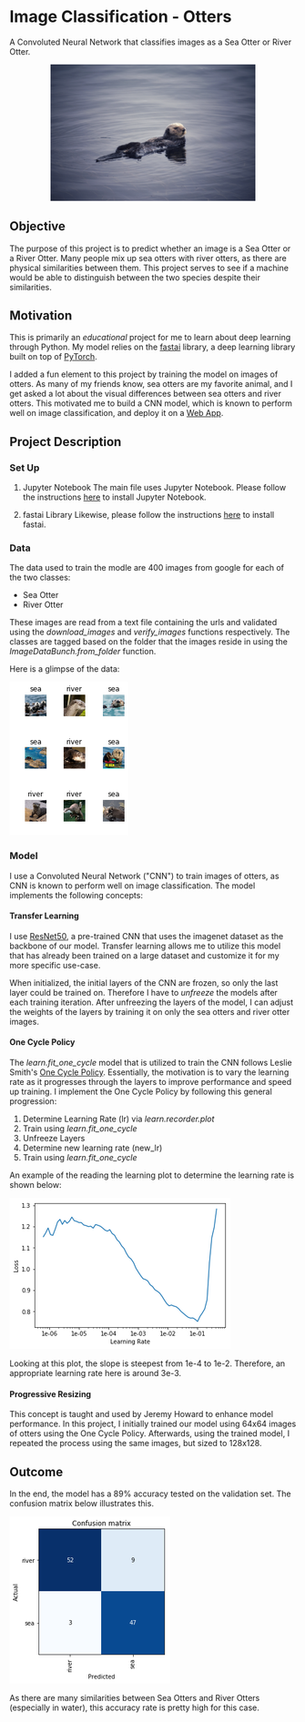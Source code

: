 # Image Classification - Otters

A Convoluted Neural Network that classifies images as a Sea Otter or River Otter. 

<p align = 'center'>
    <img src="figs/seaOtter.jpg" width = '360'>
</p>


## Objective

The purpose of this project is to predict whether an image is a Sea Otter or a River Otter. Many people mix up sea otters with river otters, as there are physical similarities between them. This project serves to see if a machine would be able to distinguish between the two species despite their similarities.


## Motivation

This is primarily an *educational* project for me to learn about deep learning through Python. My model relies on the [fastai](https://github.com/fastai/fastai) library, a deep learning library built on top of [PyTorch](https://github.com/pytorch/pytorch). 

I added a fun element to this project by training the model on images of otters. As many of my friends know, sea otters are my favorite animal, and I get asked a lot about the visual differences between sea otters and river otters. This motivated me to build a CNN model, which is known to perform well on image classification, and deploy it on a [Web App](https://otter-classifier-255602.appspot.com/). 


## Project Description

### Set Up

1. Jupyter Notebook
The main file uses Jupyter Notebook. Please follow the instructions [here](https://github.com/pl2599/Image-Classification-Otters/tree/master/doc) to install Jupyter Notebook.


2. fastai Library
Likewise, please follow the instructions [here]((https://github.com/pl2599/Image-Classification-Otters/tree/master/doc)) to install fastai.

### Data

The data used to train the modle are 400 images from google for each of the two classes:
* Sea Otter
* River Otter

These images are read from a text file containing the urls and validated using the *download_images* and *verify_images* functions respectively. The classes are tagged based on the folder that the images reside in using the *ImageDataBunch.from_folder* function.

Here is a glimpse of the data:

![](figs/data.png)

### Model

I use a Convoluted Neural Network ("CNN") to train images of otters, as CNN is known to perform well on image classification. The model implements the following concepts:

#### Transfer Learning

I use [ResNet50](https://www.mathworks.com/help/deeplearning/ref/resnet50.html), a pre-trained CNN that uses the imagenet dataset as the backbone of our model. Transfer learning allows me to utilize this model that has already been trained on a large dataset and customize it for my more specific use-case. 

When initialized, the initial layers of the CNN are frozen, so only the last layer could be trained on. Therefore I have to *unfreeze* the models after each training iteration. After unfreezing the layers of the model, I can adjust the weights of the layers by training it on only the sea otters and river otter images. 

#### One Cycle Policy

The *learn.fit_one_cycle* model that is utilized to train the CNN follows Leslie Smith's [One Cycle Policy](https://arxiv.org/abs/1803.09820). Essentially, the motivation is to vary the learning rate as it progresses through the layers to improve performance and speed up training. I implement the One Cycle Policy by following this general progression:

1. Determine Learning Rate (lr) via *learn.recorder.plot*
2. Train using *learn.fit_one_cycle* 
3. Unfreeze Layers
4. Determine new learning rate (new_lr)
4. Train using *learn.fit_one_cycle*

An example of the reading the learning plot to determine the learning rate is shown below:

![](figs/recorderPlot.png)

Looking at this plot, the slope is steepest from 1e-4 to 1e-2. Therefore, an appropriate learning rate here is around 3e-3. 


#### Progressive Resizing

This concept is taught and used by Jeremy Howard to enhance model performance. In this project, I initially trained our model using 64x64 images of otters using the One Cycle Policy. Afterwards, using the trained model, I repeated the process using the same images, but sized to 128x128.


## Outcome

In the end, the model has a 89% accuracy tested on the validation set. The confusion matrix below illustrates this.

![](figs/confusionMatrix.png)

As there are many similarities between Sea Otters and River Otters (especially in water), this accuracy rate is pretty high for this case.